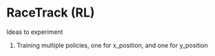 # RaceTrack (RL)

Ideas to experiment

1. Training multiple policies, one for x_position, and one for y_position